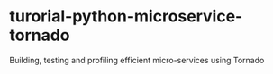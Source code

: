 # turorial-python-microservice-tornado
Building, testing and profiling efficient micro-services using Tornado
